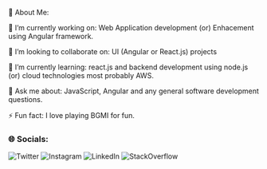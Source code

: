 💫 About Me:

🔭 I’m currently working on:
Web Application development (or) Enhacement using Angular framework.

👯 I’m looking to collaborate on:
UI (Angular or React.js) projects

🌱 I’m currently learning:
react.js and backend development using node.js (or) cloud technologies most probably AWS.

💬 Ask me about:
JavaScript, Angular and any general software development questions.

⚡ Fun fact:
I love playing BGMI for fun.

<!-- Socials Section -->
<h3>🌐 Socials:</h3>

<!-- Social Buttons -->
<a href="https://twitter.com/yourprofile" target="_blank" style="text-decoration: none;">
  <img src="https://img.shields.io/badge/Twitter-%231DA1F2.svg?style=for-the-badge&logo=twitter&logoColor=white" alt="Twitter">
</a>
<a href="https://instagram.com/yourprofile" target="_blank" style="text-decoration: none;">
  <img src="https://img.shields.io/badge/Instagram-%23E4405F.svg?style=for-the-badge&logo=instagram&logoColor=white" alt="Instagram">
</a>
<a href="https://linkedin.com/in/yourprofile" target="_blank" style="text-decoration: none;">
  <img src="https://img.shields.io/badge/LinkedIn-%230077B5.svg?style=for-the-badge&logo=linkedin&logoColor=white" alt="LinkedIn">
</a>
<a href="https://stackoverflow.com/users/yourprofile" target="_blank" style="text-decoration: none;">
  <img src="https://img.shields.io/badge/StackOverflow-%23F58025.svg?style=for-the-badge&logo=stackoverflow&logoColor=white" alt="StackOverflow">
</a>

<!-- 💻 Tech Stack:
NodeJS AWS CSS3 JavaScript HTML5 GraphQL PHP Python Solidity TypeScript Vercel Apollo-GraphQL Bootstrap Electron.js Chart.js Chakra Express.js Next JS MUI JWT Redux Socket.io React Router React TailwindCSS Yarn MongoDB MySQL Postgres Redis Supabase LINUX ESLint ElasticSearch Jira Docker Kubernetes Notion -->

<!--
**riyaz-ch/riyaz-ch** is a ✨ _special_ ✨ repository because its `README.md` (this file) appears on your GitHub profile.

Here are some ideas to get you started:

- 🔭 I’m currently working on ...
- 🌱 I’m currently learning ...
- 👯 I’m looking to collaborate on ...
- 🤔 I’m looking for help with ...
- 💬 Ask me about ...
- 📫 How to reach me: ...
- 😄 Pronouns: ...
- ⚡ Fun fact: ...
-->
